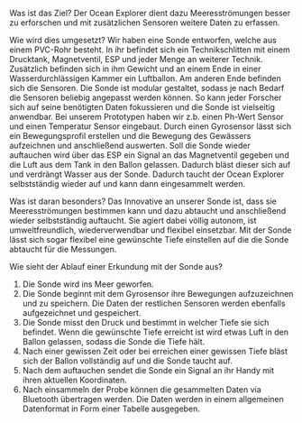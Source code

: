 Was ist das Ziel?
Der Ocean Explorer dient dazu Meeresströmungen besser zu erforschen und mit zusätzlichen Sensoren weitere Daten zu erfassen.

Wie wird dies umgesetzt?
Wir haben eine Sonde entworfen, welche aus einem PVC-Rohr besteht. In ihr befindet sich ein Technikschlitten mit einem Drucktank, Magnetventil, ESP und jeder Menge an weiterer Technik. Zusätzlich befinden sich in ihm Gewicht und an einem Ende in einer Wasserdurchlässigen Kammer ein Luftballon. Am anderen Ende befinden sich die Sensoren.
Die Sonde ist modular gestaltet, sodass je nach Bedarf die Sensoren beliebig angepasst werden können. So kann jeder Forscher sich auf seine benötigten Daten fokussieren und die Sonde ist vielseitig anwendbar. Bei unserem Prototypen haben wir z.b. einen Ph-Wert Sensor und einen Temperatur Sensor eingebaut.
Durch einen Gyrosensor lässt sich ein Bewegungsprofil erstellen und die Bewegung des Gewässers aufzeichnen und anschließend auswerten. 
Soll die Sonde wieder auftauchen wird über das ESP ein Signal an das Magnetventil gegeben und die Luft aus dem Tank in den Ballon gelassen. Dadurch bläst dieser sich auf und verdrängt Wasser aus der Sonde. Dadurch taucht der Ocean Explorer selbstständig wieder auf und kann dann eingesammelt werden.

Was ist daran besonders?
Das Innovative an unserer Sonde ist, dass sie Meeresströmungen bestimmen kann und dazu abtaucht und anschließend wieder selbstständig auftaucht. Sie agiert dabei völlig autonom, ist umweltfreundlich, wiederverwendbar und flexibel einsetzbar. Mit der Sonde lässt sich sogar flexibel eine gewünschte Tiefe einstellen auf die die Sonde abtaucht für die Messungen.

Wie sieht der Ablauf einer Erkundung mit der Sonde aus?
1.	Die Sonde wird ins Meer geworfen.
2.	Die Sonde beginnt mit dem Gyrosensor ihre Bewegungen aufzuzeichnen und zu speichern. Die Daten der restlichen Sensoren werden ebenfalls aufgezeichnet und gespeichert.
3.	Die Sonde misst den Druck und bestimmt in welcher Tiefe sie sich befindet. Wenn die gewünschte Tiefe erreicht ist wird etwas Luft in den Ballon gelassen, sodass die Sonde die Tiefe hält.
4.	Nach einer gewissen Zeit oder bei erreichen einer gewissen Tiefe bläst sich der Ballon vollständig auf und die Sonde taucht auf. 
5.	Nach dem auftauchen sendet die Sonde ein Signal an ihr Handy mit ihren aktuellen Koordinaten.
6.	Nach einsammeln der Probe können die gesammelten Daten via Bluetooth übertragen werden. Die Daten werden in einem allgemeinen Datenformat in Form einer Tabelle ausgegeben.

